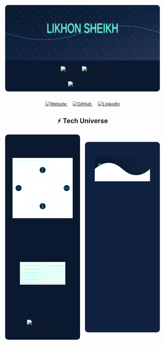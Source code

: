 <div align="center">
  <!-- Hero Section -->
  <div style="background: #0a192f; border-radius: 10px; overflow: hidden; margin-bottom: 2rem;">
    <img src="https://raw.githubusercontent.com/likhonsheikh54/likhonsheikh54/main/cosmic-header.svg" alt="Header" width="100%" height="180">
    <div style="padding: 1rem; display: flex; gap: 0.75rem; justify-content: center; flex-wrap: wrap;">
      <img src="https://img.shields.io/badge/STATUS-CODING%20DREAMS-64ffda?style=for-the-badge" alt="Status">
      <img src="https://img.shields.io/badge/BASE-AUSTIN%20TX-64ffda?style=for-the-badge" alt="Location">
    </div>
    <div style="margin: 1rem auto; max-width: 450px;">
      <img src="https://readme-typing-svg.herokuapp.com?font=JetBrains+Mono&size=22&duration=3000&pause=1000&color=64FFDA&center=true&vCenter=true&width=435&lines=Full+Stack+Developer;Cloud+Architect;Open+Source+Contributor" alt="Typing SVG">
    </div>
  </div>
  <!-- Social Links -->
  <div style="margin: 2rem auto; max-width: 1200px;">
    <a href="https://likhonsheikh.com" style="margin: 0 0.5rem;">
      <img src="https://img.shields.io/badge/Website-likhonsheikh.com-64ffda?style=for-the-badge&logo=google-chrome" alt="Website">
    </a>
    <a href="https://github.com/likhonsheikh54" style="margin: 0 0.5rem;">
      <img src="https://img.shields.io/badge/GitHub-likhonsheikh54-64ffda?style=for-the-badge&logo=github" alt="GitHub">
    </a>
    <a href="https://linkedin.com/in/likhonsheikh" style="margin: 0 0.5rem;">
      <img src="https://img.shields.io/badge/LinkedIn-Likhon%20Sheikh-64ffda?style=for-the-badge&logo=linkedin" alt="LinkedIn">
    </a>
  </div>

  <!-- Tech Universe -->
  <h2>⚡ Tech Universe</h2>
  <div style="display: grid; grid-template-columns: repeat(2, 1fr); gap: 1rem; margin: 1.5rem auto; max-width: 1200px;">
    <div style="background: #0a192f; border-radius: 10px; padding: 1.5rem;">
      <img src="https://raw.githubusercontent.com/likhonsheikh54/likhonsheikh54/main/tech-orbital.svg" alt="Tech Stack" width="100%" height="300" style="object-fit: contain;">
    <div style="background: #0a192f; border-radius: 10px; padding: 1.5rem;">
      <img src="https://raw.githubusercontent.com/likhonsheikh54/likhonsheikh54/main/hologram-profile.svg" alt="Hologram Profile" width="100%" height="200" style="object-fit: contain;">
    </div>
    <div style="background: #0a192f; border-radius: 10px; padding: 1.5rem;">
      <img src="https://komarev.com/ghpvc/?username=likhonsheikh54&color=64ffda&style=flat-square" alt="Profile Views">
    </div>
  </div>

  <!-- Footer -->
  <div style="background: #112240; border-radius: 10px; padding: 2rem; margin: 1.5rem auto; max-width: 1200px;">
    <img src="https://raw.githubusercontent.com/likhonsheikh54/likhonsheikh54/main/header-wave.svg" alt="Footer Wave" width="100%" height="80" style="margin-top: 1rem;">
  </div>
</div>
